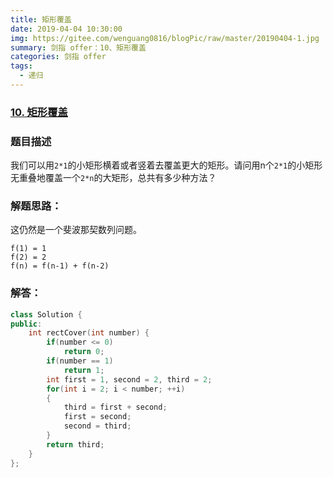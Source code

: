 ```yaml
---
title: 矩形覆盖
date: 2019-04-04 10:30:00
img: https://gitee.com/wenguang0816/blogPic/raw/master/20190404-1.jpg
summary: 剑指 offer：10、矩形覆盖
categories: 剑指 offer
tags:
  - 递归
---
```

### [10\. 矩形覆盖](https://www.nowcoder.com/practice/72a5a919508a4251859fb2cfb987a0e6?tpId=13&tqId=11163&tPage=1&rp=1&ru=/ta/coding-interviews&qru=/ta/coding-interviews/question-ranking)

### 题目描述
我们可以用`2*1`的小矩形横着或者竖着去覆盖更大的矩形。请问用n个`2*1`的小矩形无重叠地覆盖一个`2*n`的大矩形，总共有多少种方法？

### 解题思路：
这仍然是一个斐波那契数列问题。
```
f(1) = 1
f(2) = 2
f(n) = f(n-1) + f(n-2)
```
### 解答：

```cpp
class Solution {
public:
    int rectCover(int number) {
        if(number <= 0)
            return 0;
        if(number == 1)
            return 1;
        int first = 1, second = 2, third = 2;
        for(int i = 2; i < number; ++i)
        {
            third = first + second;
            first = second;
            second = third;
        }
        return third;
    }
};

```